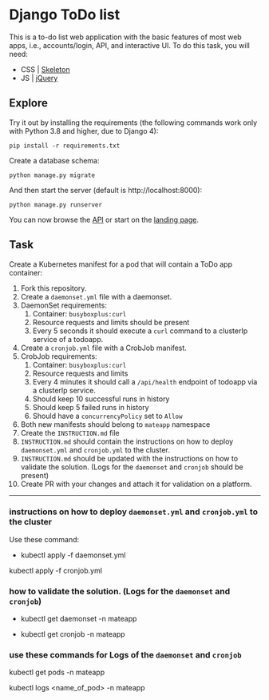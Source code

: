 # Django ToDo list

This is a to-do list web application with the basic features of most web apps, i.e., accounts/login, API, and interactive UI. To do this task, you will need:

- CSS | [Skeleton](http://getskeleton.com/)
- JS  | [jQuery](https://jquery.com/)

## Explore

Try it out by installing the requirements (the following commands work only with Python 3.8 and higher, due to Django 4):

```
pip install -r requirements.txt
```

Create a database schema:

```
python manage.py migrate
```

And then start the server (default is http://localhost:8000):

```
python manage.py runserver
```

You can now browse the [API](http://localhost:8000/api/) or start on the [landing page](http://localhost:8000/).

## Task

Create a Kubernetes manifest for a pod that will contain a ToDo app container:

1. Fork this repository.
1. Create a `daemonset.yml` file with a daemonset.
1. DaemonSet requirements:
    1. Container: `busyboxplus:curl`
    1. Resource requests and limits should be present
    1. Every 5 seconds it should execute a `curl` command to a clusterIp service of a todoapp.
1. Create a `cronjob.yml` file with a CrobJob manifest.
1. CrobJob requirements:
    1. Container: `busyboxplus:curl`
    1. Resource requests and limits
    1. Every 4 minutes it should call a `/api/health` endpoint of todoapp via a clusterIp service.
    1. Should keep 10 successful runs in history
    1. Should keep 5 failed runs in history
    1. Should have a `concurrencyPolicy` set to `Allow`
1. Both new manifests should belong to `mateapp` namespace
1. Create the `INSTRUCTION.md` file
1. `INSTRUCTION.md` should contain the instructions on how to deploy `daemonset.yml` and `cronjob.yml` to the cluster.
1. `INSTRUCTION.md` should be updated with the instructions on how to validate the solution. (Logs for the `daemonset` and `cronjob` should be present)
1. Create PR with your changes and attach it for validation on a platform.

---------------------------

### instructions on how to deploy `daemonset.yml` and `cronjob.yml` to the cluster

Use these command:

 - kubectl apply -f daemonset.yml

kubectl apply -f cronjob.yml

###  how to validate the solution. (Logs for the `daemonset` and `cronjob`)

 - kubectl get daemonset -n mateapp

 - kubectl get cronjob -n mateapp

### use these commands for Logs of the `daemonset` and `cronjob`

kubectl get pods -n mateapp

kubectl logs <name_of_pod>  -n mateapp
